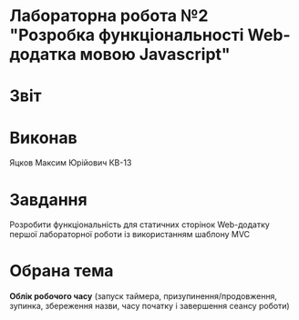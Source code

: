 # Лабораторна робота №2 "Розробка функціональності Web-додатка мовою Javascript"

# Звіт

# Виконав
Яцков Максим Юрійович КВ-13

# Завдання
Розробити функціональність для статичних сторінок Web-додатку першої лабораторної роботи із використанням шаблону MVC

# Обрана тема
**Облік робочого часу** (запуск таймера, призупинення/продовження, зупинка, збереження назви, часу початку і завершення сеансу роботи)